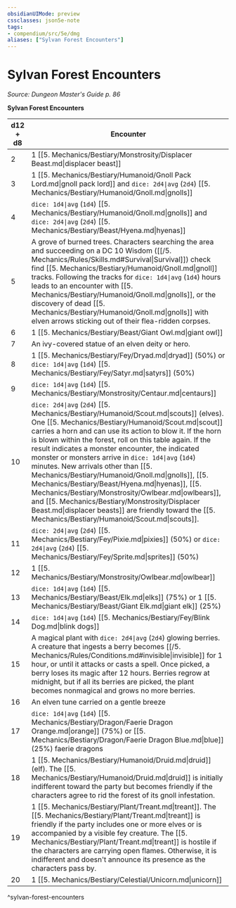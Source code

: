 ```yaml
---
obsidianUIMode: preview
cssclasses: json5e-note
tags:
- compendium/src/5e/dmg
aliases: ["Sylvan Forest Encounters"]
---
```

# Sylvan Forest Encounters
*Source: Dungeon Master's Guide p. 86* 

**Sylvan Forest Encounters**

| d12 + d8 | Encounter |
|----------|-----------|
| 2 | 1 [[5. Mechanics/Bestiary/Monstrosity/Displacer Beast.md\|displacer beast]] |
| 3 | 1 [[5. Mechanics/Bestiary/Humanoid/Gnoll Pack Lord.md\|gnoll pack lord]] and `dice: 2d4\|avg` (`2d4`) [[5. Mechanics/Bestiary/Humanoid/Gnoll.md\|gnolls]] |
| 4 | `dice: 1d4\|avg` (`1d4`) [[5. Mechanics/Bestiary/Humanoid/Gnoll.md\|gnolls]] and `dice: 2d4\|avg` (`2d4`) [[5. Mechanics/Bestiary/Beast/Hyena.md\|hyenas]] |
| 5 | A grove of burned trees. Characters searching the area and succeeding on a DC 10 Wisdom ([[/5. Mechanics/Rules/Skills.md#Survival\|Survival]]) check find [[5. Mechanics/Bestiary/Humanoid/Gnoll.md\|gnoll]] tracks. Following the tracks for `dice: 1d4\|avg` (`1d4`) hours leads to an encounter with [[5. Mechanics/Bestiary/Humanoid/Gnoll.md\|gnolls]], or the discovery of dead [[5. Mechanics/Bestiary/Humanoid/Gnoll.md\|gnolls]] with elven arrows sticking out of their flea-ridden corpses. |
| 6 | 1 [[5. Mechanics/Bestiary/Beast/Giant Owl.md\|giant owl]] |
| 7 | An ivy-covered statue of an elven deity or hero. |
| 8 | 1 [[5. Mechanics/Bestiary/Fey/Dryad.md\|dryad]] (50%) or `dice: 1d4\|avg` (`1d4`) [[5. Mechanics/Bestiary/Fey/Satyr.md\|satyrs]] (50%) |
| 9 | `dice: 1d4\|avg` (`1d4`) [[5. Mechanics/Bestiary/Monstrosity/Centaur.md\|centaurs]] |
| 10 | `dice: 2d4\|avg` (`2d4`) [[5. Mechanics/Bestiary/Humanoid/Scout.md\|scouts]] (elves). One [[5. Mechanics/Bestiary/Humanoid/Scout.md\|scout]] carries a horn and can use its action to blow it. If the horn is blown within the forest, roll on this table again. If the result indicates a monster encounter, the indicated monster or monsters arrive in `dice: 1d4\|avg` (`1d4`) minutes. New arrivals other than [[5. Mechanics/Bestiary/Humanoid/Gnoll.md\|gnolls]], [[5. Mechanics/Bestiary/Beast/Hyena.md\|hyenas]], [[5. Mechanics/Bestiary/Monstrosity/Owlbear.md\|owlbears]], and [[5. Mechanics/Bestiary/Monstrosity/Displacer Beast.md\|displacer beasts]] are friendly toward the [[5. Mechanics/Bestiary/Humanoid/Scout.md\|scouts]]. |
| 11 | `dice: 2d4\|avg` (`2d4`) [[5. Mechanics/Bestiary/Fey/Pixie.md\|pixies]] (50%) or `dice: 2d4\|avg` (`2d4`) [[5. Mechanics/Bestiary/Fey/Sprite.md\|sprites]] (50%) |
| 12 | 1 [[5. Mechanics/Bestiary/Monstrosity/Owlbear.md\|owlbear]] |
| 13 | `dice: 1d4\|avg` (`1d4`) [[5. Mechanics/Bestiary/Beast/Elk.md\|elks]] (75%) or 1 [[5. Mechanics/Bestiary/Beast/Giant Elk.md\|giant elk]] (25%) |
| 14 | `dice: 1d4\|avg` (`1d4`) [[5. Mechanics/Bestiary/Fey/Blink Dog.md\|blink dogs]] |
| 15 | A magical plant with `dice: 2d4\|avg` (`2d4`) glowing berries. A creature that ingests a berry becomes [[/5. Mechanics/Rules/Conditions.md#invisible\|invisible]] for 1 hour, or until it attacks or casts a spell. Once picked, a berry loses its magic after 12 hours. Berries regrow at midnight, but if all its berries are picked, the plant becomes nonmagical and grows no more berries. |
| 16 | An elven tune carried on a gentle breeze |
| 17 | `dice: 1d4\|avg` (`1d4`) [[5. Mechanics/Bestiary/Dragon/Faerie Dragon Orange.md\|orange]] (75%) or [[5. Mechanics/Bestiary/Dragon/Faerie Dragon Blue.md\|blue]] (25%) faerie dragons |
| 18 | 1 [[5. Mechanics/Bestiary/Humanoid/Druid.md\|druid]] (elf). The [[5. Mechanics/Bestiary/Humanoid/Druid.md\|druid]] is initially indifferent toward the party but becomes friendly if the characters agree to rid the forest of its gnoll infestation. |
| 19 | 1 [[5. Mechanics/Bestiary/Plant/Treant.md\|treant]]. The [[5. Mechanics/Bestiary/Plant/Treant.md\|treant]] is friendly if the party includes one or more elves or is accompanied by a visible fey creature. The [[5. Mechanics/Bestiary/Plant/Treant.md\|treant]] is hostile if the characters are carrying open flames. Otherwise, it is indifferent and doesn't announce its presence as the characters pass by. |
| 20 | 1 [[5. Mechanics/Bestiary/Celestial/Unicorn.md\|unicorn]] |
^sylvan-forest-encounters